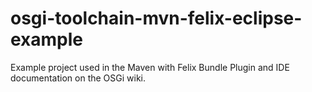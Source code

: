 osgi-toolchain-mvn-felix-eclipse-example
========================================

Example project used in the Maven with Felix Bundle Plugin and IDE documentation on the OSGi wiki.